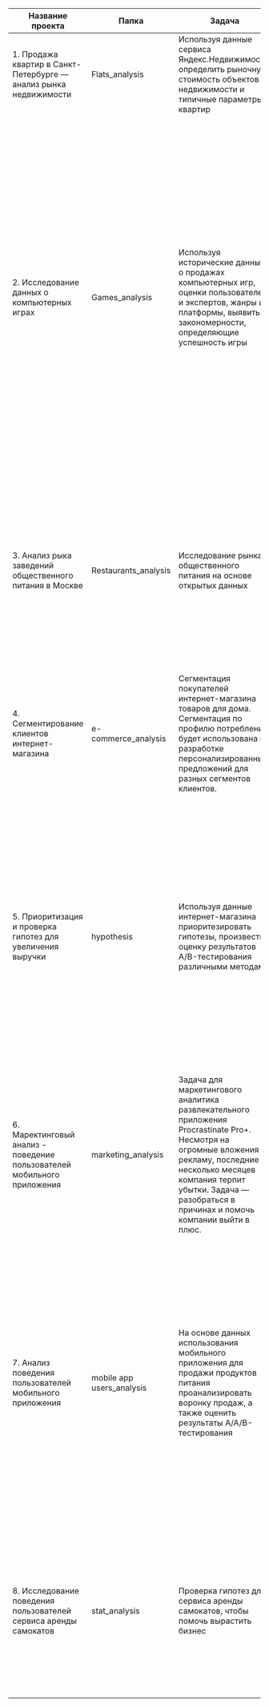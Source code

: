 | Название проекта| Папка |Задача  | Библиотеки и навыки| Описание проекта |
|  ------------------------|--------- |---------- |------------------------------ |--------------------------- |
|1. Продажа квартир в Санкт-Петербурге — анализ рынка недвижимости | Flats_analysis|Используя данные сервиса Яндекс.Недвижимость, определить рыночную стоимость объектов недвижимости и типичные параметры квартир | pandas, matplotlib, исследовательский анализ данных|
|2. Исследование данных о компьютерных играх|Games_analysis |Используя исторические данные о продажах компьютерных игр, оценки пользователей и экспертов, жанры и платформы, выявить закономерности, определяющие успешность игры |pandas , matplotlib, seaborn, scipy.stats,  исследовательский анализ данных, проверка статистических гипотез| Выявлены параметры, определяющие успешность игры в разных регионах мира. На основании этого подготовлен отчет для магазина компьютерных игр для планирования рекламных кампаний. Проведена предобработка данных, анализ. Выбран актуальный период для анализа. Составлены портреты пользователей каждого региона. Проверены гипотезы: средние пользовательские рейтинги платформ Xbox One и PC одинаковые; средние пользовательские рейтинги жанров Action и Sports разные. При анализе использовался критерий Стьюдента для независимых выборок.|
|3. Анализ рыка заведений общественного питания в Москве|Restaurants_analysis |Исследование рынка общественного питания на основе открытых данных| pandas, matplotlib, seaborn, folium , plotly.express|Подготовлено исследование рынка на основе открытых данных о заведениях общественного питания Москвы, визуализированы полученные данные. На основе данных выбрано место для открытия новой кофейни. В построении графиков использованы библиотеки seaborn и plotly. |
|4. Сегментирование клиентов интернет-магазина|e-commerce_analysis|Сегментация покупателей интернет-магазина товаров для дома. Сегментация по профилю потребления будет использована в разработке персонализированных предложений для разных сегментов клиентов.|pandas, seaborn, matplotlib, scipy, RFM-анализ, проверка статистических гипотез, визуализация данных, презентация| Проведена сегментация покупателей с помощью RFM-анализа. Установлено, что сегменты имеют статистически значимые различия. Подготовлена презентация с выводами и предложениями по проекту|
|5. Приоритизация и проверка гипотез для увеличения выручки |hypothesis |Используя данные интернет-магазина приоритезировать гипотезы, произвести оценку результатов A/B-тестирования различными методами|pandas, matplotlib, scipy, приоритизация гипотез (ICE и RICE), проверка статистических гипотез, A/B-тестирование|Проведена приоритизация гипотез по фреймворкам ICE и RICE. Затем проведен анализ результатов A/B-теста, построены графики кумулятивной выручки, среднего чека, конверсии по группам, а затем посчитана статистическую значимость различий конверсий и средних чеков по сырым и очищенным данным. На основании анализа было принято решение о нецелесообразности дальнейшего проведения теста. |
|6. Маректинговый анализ - поведение пользователей мобильного приложения | marketing_analysis| Задача для маркетингового аналитика развлекательного приложения Procrastinate Pro+. Несмотря на огромные вложения в рекламу, последние несколько месяцев компания терпит убытки. Задача — разобраться в причинах и помочь компании выйти в плюс.| pandas, matplotlib, seaborn, когортный анализ, юнит-экономика, продуктовые метрики | Проведен анализ данных от ProcrastinatePRO+. Рассчитаны различные метрики, использован когортный анализ: LTV, CAC, Retention rate, DAU, WAU, MAU и т.д. Использованы уже написанные ранее функции расчёта метрик. Сделаны правильные выводы по полученным данным. |
|7. Анализ поведения пользователей мобильного приложения |mobile app users_analysis|На основе данных использования мобильного приложения для продажи продуктов питания проанализировать воронку продаж, а также оценить результаты A/A/B-тестирования |pandas scipy , matplotlib, seaborn,  продуктовые метрики, проверка статистических гипотез, A/B-тестирование|В данном проекте были изучены принципы событийной аналитики, построена воронка продаж и исследован путь пользователей до покупки. Проанализированы результаты A/B-теста введения новых шрифтов: сравнили 2 контрольных группы между собой, убедились в правильном разделении трафика, а затем сравнили с тестовой группой Выявлено, что новый шрифт значительно не повлияет на поведение пользователей.|
|8. Исследование поведения пользователей сервиса аренды самокатов| stat_analysis|Проверка гипотез для сервиса аренды самокатов, чтобы помочь вырастить бизнес| pandas, matplotlib, scipy, описательная статистика, проверка статистических гипотез|Проведен предварительный анализ использования тарифов на выборке клиентов сервиса самокатов, проанализировано поведение клиентов при использовании услуг. Проведена предобработка данных, их анализ. Проверены статистические гипотезы на основе имеющихся данных.|

